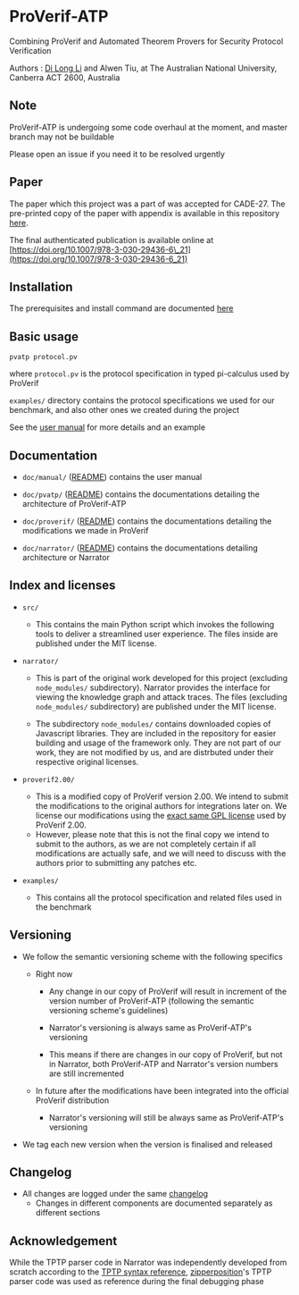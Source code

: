 # ProVerif-ATP

Combining ProVerif and Automated Theorem Provers for Security Protocol Verification

Authors : [Di Long Li](https://github.com/darrenldl) and Alwen Tiu, at The Australian National University, Canberra ACT 2600, Australia

## Note
ProVerif-ATP is undergoing some code overhaul at the moment, and master branch may not be buildable

Please open an issue if you need it to be resolved urgently

## Paper
The paper which this project was a part of was accepted for CADE-27.
The pre-printed copy of the paper with appendix is available in this repository [here](paper/CADE-27_paper-42_Di_Long_Li_and_Alwen_Tiu_full.pdf).

The final authenticated publication is available online at [https://doi.org/10.1007/978-3-030-29436-6\_21](https://doi.org/10.1007/978-3-030-29436-6_21)

## Installation

The prerequisites and install command are documented [here](INSTALL.md)

## Basic usage

`pvatp protocol.pv`

where `protocol.pv` is the protocol specification in typed pi-calculus used by ProVerif

`examples/` directory contains the protocol specifications we used for our benchmark, and also other ones we created during the project

See the [user manual](doc/manual/README.md) for more details and an example

## Documentation

- `doc/manual/` ([README](doc/manual/README.md)) contains the user manual

- `doc/pvatp/` ([README](doc/pvatp/README.md)) contains the documentations detailing the architecture of ProVerif-ATP

- `doc/proverif/` ([README](doc/proverif/README.md)) contains the documentations detailing the modifications we made in ProVerif

- `doc/narrator/` ([README](doc/narrator/README.md)) contains the documentations detailing architecture or Narrator

## Index and licenses

- `src/`

  - This contains the main Python script which invokes the following tools to deliver a streamlined user experience. The files inside are published under the MIT license.

- `narrator/`

  - This is part of the original work developed for this project (excluding `node_modules/` subdirectory). Narrator provides the interface for viewing the knowledge graph and attack traces. The files (excluding `node_modules/` subdirectory) are published under the MIT license.

  - The subdirectory `node_modules/` contains downloaded copies of Javascript libraries. They are included in the repository for easier building and usage of the framework only. They are not part of our work, they are not modified by us, and are distrbuted under their respective original licenses.

- `proverif2.00/`

  - This is a modified copy of ProVerif version 2.00. We intend to submit the modifications to the original authors for integrations later on. We license our modifications using the [exact same GPL license](http://prosecco.gforge.inria.fr/personal/bblanche/proverif/LICENSEGPL) used by ProVerif 2.00.
  - However, please note that this is not the final copy we intend to submit to the authors, as we are not completely certain if all modifications are actually safe, and we will need to discuss with the authors prior to submitting any patches etc.

- `examples/`

  - This contains all the protocol specification and related files used in the benchmark

## Versioning

- We follow the semantic versioning scheme with the following specifics

  - Right now

    - Any change in our copy of ProVerif will result in increment of the version number of ProVerif-ATP (following the semantic versioning scheme's guidelines)

    - Narrator's versioning is always same as ProVerif-ATP's versioning

    - This means if there are changes in our copy of ProVerif, but not in Narrator, both ProVerif-ATP and Narrator's version numbers are still incremented

  - In future after the modifications have been integrated into the official ProVerif distribution

    - Narrator's versioning will still be always same as ProVerif-ATP's versioning

- We tag each new version when the version is finalised and released

## Changelog

- All changes are logged under the same [changelog](CHANGELOG.md)
  - Changes in different components are documented separately as different sections

## Acknowledgement

While the TPTP parser code in Narrator was independently developed from scratch according to the [TPTP syntax reference](http://tptp.cs.miami.edu/~tptp/TPTP/SyntaxBNF.html), [zipperposition](https://github.com/c-cube/zipperposition)'s TPTP parser code was used as reference during the final debugging phase
